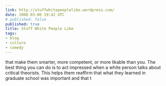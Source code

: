 ```yaml
---
link: http://stuffwhitepeoplelike.wordpress.com/
date: 2008-03-06 19:42 UTC
# published: false
published: true
title: Stuff White People Like
tags:
- blog
- culture
- comedy
---
```


that make them smarter, more competent, or more likable than you. The best thing you can do is to act impressed when a white person talks about critical theorists. This helps them reaffirm that what they learned in graduate school was important and that t
